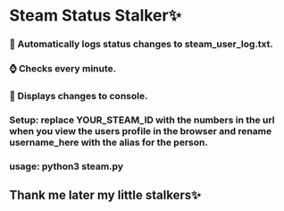 # Steam Status Stalker✨

### 📝 Automatically logs status changes to steam_user_log.txt.
### ⌚ Checks every minute.
### 📢 Displays changes to console.
### Setup: replace YOUR_STEAM_ID with the numbers in the url when you view the users profile in the browser and rename username_here with the alias for the person.
### usage: python3 steam.py

## Thank me later my little stalkers✨

